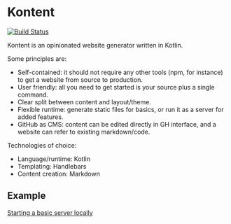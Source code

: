# Kontent

[![Build Status](https://travis-ci.org/s4nchez/kontent.svg?branch=master)](https://travis-ci.org/s4nchez/kontent)

Kontent is an opinionated website generator written in Kotlin.

Some principles are:
* Self-contained: it should not require any other tools (npm, for instance) to get a website from source to production.
* User friendly: all you need to get started is your source plus a single command.
* Clear split between content and layout/theme.
* Flexible runtime: generate static files for basics, or run it as a server for added features.
* GitHub as CMS: content can be edited directly in GH interface, and a website can refer to existing markdown/code.  

Technologies of choice:
* Language/runtime: Kotlin
* Templating: Handlebars
* Content creation: Markdown

## Example

<a href="https://github.com/s4nchez/kontent/blob/master/kontent-example/src/main/kotlin/mywebsite/website.kt" 
    data-kontent-fetch="github" 
    data-kontent-lang="kotlin">Starting a basic server locally</a>